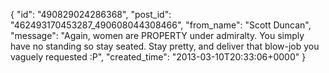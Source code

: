  {
   "id": "490829024286368",
   "post_id": "462493170453287_490608044308466",
   "from_name": "Scott Duncan",
   "message": "Again, women are PROPERTY under admiralty. You simply have no standing so stay seated. Stay pretty, and deliver that blow-job you vaguely requested :P",
   "created_time": "2013-03-10T20:33:06+0000"
 }
